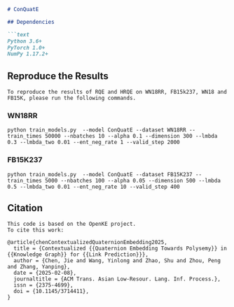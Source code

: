 ```markdown
# ConQuatE

## Dependencies

```text
Python 3.6+
PyTorch 1.0+
NumPy 1.17.2+
```

## Reproduce the Results

```text
To reproduce the results of RQE and HRQE on WN18RR, FB15k237, WN18 and FB15K, please run the following commands.
```

### WN18RR

```text
python train_models.py  --model ConQuatE --dataset WN18RR --train_times 50000 --nbatches 10 --alpha 0.1 --dimension 300 --lmbda 0.3 --lmbda_two 0.01 --ent_neg_rate 1 --valid_step 2000
```

### FB15K237

```text
python train_models.py  --model ConQuatE --dataset FB15K237 --train_times 5000 --nbatches 100 --alpha 0.05 --dimension 500 --lmbda 0.5 --lmbda_two 0.01 --ent_neg_rate 10 --valid_step 400
```

## Citation

```text
This code is based on the OpenKE project.
To cite this work:
```

```text
@article{chenContextualizedQuaternionEmbedding2025,
  title = {Contextualized {{Quaternion Embedding Towards Polysemy}} in {{Knowledge Graph}} for {{Link Prediction}}},
  author = {Chen, Jie and Wang, Yinlong and Zhao, Shu and Zhou, Peng and Zhang, Yanping},
  date = {2025-02-08},
  journaltitle = {ACM Trans. Asian Low-Resour. Lang. Inf. Process.},
  issn = {2375-4699},
  doi = {10.1145/3714411},
}
```

